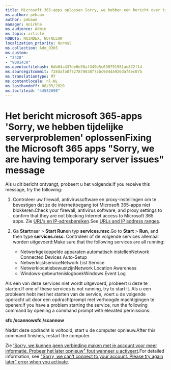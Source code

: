 ```yaml
---
title: Microsoft 365-apps oplossen Sorry, we hebben een bericht over tijdelijke serverproblemen
ms.author: pebaum
author: pebaum
manager: mnirkhe
ms.audience: Admin
ms.topic: article
ROBOTS: NOINDEX, NOFOLLOW
localization_priority: Normal
ms.collection: Adm_O365
ms.custom:
- "3420"
- "9001430"
ms.openlocfilehash: 6db04a437de8e50af349b5c690791981ae872f14
ms.sourcegitcommit: f28dafa0f727870038f72bc904da926daf4ec07b
ms.translationtype: MT
ms.contentlocale: nl-NL
ms.lasthandoff: 06/05/2020
ms.locfileid: "44582698"
---
```

# <a name="fixing-the-microsoft-365-apps-sorry-we-are-having-temporary-server-issues-message"></a><span data-ttu-id="bfe82-102">Het bericht microsoft 365-apps 'Sorry, we hebben tijdelijke serverproblemen' oplossen</span><span class="sxs-lookup"><span data-stu-id="bfe82-102">Fixing the Microsoft 365 apps "Sorry, we are having temporary server issues" message</span></span>

<span data-ttu-id="bfe82-103">Als u dit bericht ontvangt, probeert u het volgende:</span><span class="sxs-lookup"><span data-stu-id="bfe82-103">If you receive this message, try the following:</span></span>

1. <span data-ttu-id="bfe82-104">Controleer uw firewall, antivirussoftware en proxy-instellingen om te bevestigen dat ze de internettoegang tot Microsoft 365-apps niet blokkeren.</span><span class="sxs-lookup"><span data-stu-id="bfe82-104">Check your firewall, antivirus software, and proxy settings to confirm that they are not blocking Internet access to Microsoft 365 apps.</span></span> <span data-ttu-id="bfe82-105">Zie [URL's en IP-adresbereiken](https://docs.microsoft.com/office365/enterprise/urls-and-ip-address-ranges).</span><span class="sxs-lookup"><span data-stu-id="bfe82-105">See [URLs and IP address ranges](https://docs.microsoft.com/office365/enterprise/urls-and-ip-address-ranges).</span></span>

2. <span data-ttu-id="bfe82-106">Ga **Start**naar  >  **Start Run**en typ **services.msc**.</span><span class="sxs-lookup"><span data-stu-id="bfe82-106">Go to **Start** > **Run**, and then type **services.msc**.</span></span> <span data-ttu-id="bfe82-107">Controleer of de volgende services allemaal worden uitgevoerd:</span><span class="sxs-lookup"><span data-stu-id="bfe82-107">Make sure that the following services are all running:</span></span>
    - <span data-ttu-id="bfe82-108">Netwerkgekoppelde apparaten automatisch instellen</span><span class="sxs-lookup"><span data-stu-id="bfe82-108">Network Connected Devices Auto-Setup</span></span>
    - <span data-ttu-id="bfe82-109">Netwerklijstservice</span><span class="sxs-lookup"><span data-stu-id="bfe82-109">Network List Service</span></span>
    - <span data-ttu-id="bfe82-110">Netwerklocatiebewustzijn</span><span class="sxs-lookup"><span data-stu-id="bfe82-110">Network Location Awareness</span></span>
    - <span data-ttu-id="bfe82-111">Windows-gebeurtenislogboek</span><span class="sxs-lookup"><span data-stu-id="bfe82-111">Windows Event Log</span></span>

<span data-ttu-id="bfe82-112">Als een van deze services niet wordt uitgevoerd, probeert u deze te starten.</span><span class="sxs-lookup"><span data-stu-id="bfe82-112">If one of these services is not running, try to start it.</span></span> <span data-ttu-id="bfe82-113">Als u een probleem hebt met het starten van de service, voert u de volgende opdracht uit door een opdrachtprompt met verhoogde machtigingen te openen:</span><span class="sxs-lookup"><span data-stu-id="bfe82-113">If you have a problem starting the service, run the following command by opening a command prompt with elevated permissions:</span></span>

<span data-ttu-id="bfe82-114">**sfc /scannow**</span><span class="sxs-lookup"><span data-stu-id="bfe82-114">**sfc /scannow**</span></span>

<span data-ttu-id="bfe82-115">Nadat deze opdracht is voltooid, start u de computer opnieuw.</span><span class="sxs-lookup"><span data-stu-id="bfe82-115">After this command finishes, restart the computer.</span></span>

<span data-ttu-id="bfe82-116">Zie ['Sorry, we kunnen geen verbinding maken met je account voor meer informatie. Probeer het later opnieuw" fout wanneer u activeert](https://docs.microsoft.com/office/troubleshoot/activation-installation/issue-when-activate-office-from-office-365).</span><span class="sxs-lookup"><span data-stu-id="bfe82-116">For detailed information, see ["Sorry, we can't connect to your account. Please try again later" error when you activate](https://docs.microsoft.com/office/troubleshoot/activation-installation/issue-when-activate-office-from-office-365).</span></span>